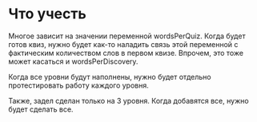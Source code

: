 #  Что учесть

Многое зависит на значении переменной wordsPerQuiz. Когда будет готов квиз, нужно будет как-то наладить связь этой переменной с фактическим количеством слов в первом квизе. Впрочем, это тоже может касаться и wordsPerDiscovery.

Когда все уровни будут наполнены, нужно будет отдельно протестировать работу каждого уровня.

Также, задел сделан только на 3 уровня. Когда добавятся все, нужно будет сделать все.
